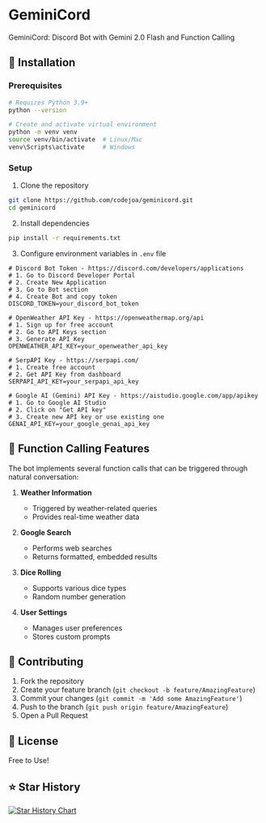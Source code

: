# GeminiCord
GeminiCord: Discord Bot with Gemini 2.0 Flash and Function Calling

## 🚀 Installation

### Prerequisites

```bash
# Requires Python 3.9+
python --version

# Create and activate virtual environment
python -m venv venv
source venv/bin/activate  # Linux/Mac
venv\Scripts\activate     # Windows
```

### Setup

1. Clone the repository
```bash
git clone https://github.com/codejoa/geminicord.git
cd geminicord
```

2. Install dependencies
```bash
pip install -r requirements.txt
```

3. Configure environment variables in `.env` file
```env
# Discord Bot Token - https://discord.com/developers/applications
# 1. Go to Discord Developer Portal
# 2. Create New Application
# 3. Go to Bot section
# 4. Create Bot and copy token
DISCORD_TOKEN=your_discord_bot_token

# OpenWeather API Key - https://openweathermap.org/api
# 1. Sign up for free account
# 2. Go to API Keys section
# 3. Generate API Key
OPENWEATHER_API_KEY=your_openweather_api_key

# SerpAPI Key - https://serpapi.com/
# 1. Create free account
# 2. Get API Key from dashboard
SERPAPI_API_KEY=your_serpapi_api_key

# Google AI (Gemini) API Key - https://aistudio.google.com/app/apikey
# 1. Go to Google AI Studio
# 2. Click on "Get API key"
# 3. Create new API key or use existing one
GENAI_API_KEY=your_google_genai_api_key
```



## 🔧 Function Calling Features

The bot implements several function calls that can be triggered through natural conversation:

1. **Weather Information**
   - Triggered by weather-related queries
   - Provides real-time weather data

2. **Google Search**
   - Performs web searches
   - Returns formatted, embedded results

3. **Dice Rolling**
   - Supports various dice types
   - Random number generation

4. **User Settings**
   - Manages user preferences
   - Stores custom prompts
  
## 🤝 Contributing
1. Fork the repository
2. Create your feature branch (`git checkout -b feature/AmazingFeature`)
3. Commit your changes (`git commit -m 'Add some AmazingFeature'`)
4. Push to the branch (`git push origin feature/AmazingFeature`)
5. Open a Pull Request

## 📝 License
Free to Use!

## ⭐ Star History
[![Star History Chart](https://api.star-history.com/svg?repos=codejoa/geminicord&type=Date)](https://star-history.com/#codejoa/geminicord&Date)

